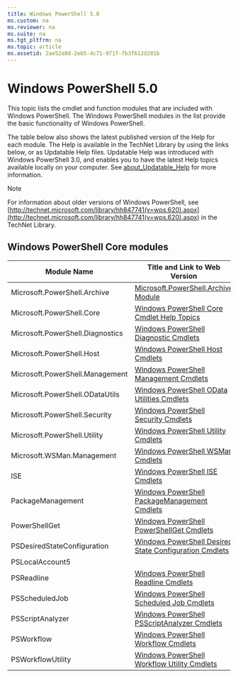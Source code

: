 ```yaml
---
title: Windows PowerShell 5.0
ms.custom: na
ms.reviewer: na
ms.suite: na
ms.tgt_pltfrm: na
ms.topic: article
ms.assetid: 2ae52a0d-2eb5-4c71-971f-fb3f612d281b
---
```

# Windows PowerShell 5.0
This topic lists the cmdlet and function modules that are included with Windows PowerShell. The Windows PowerShell modules in the list provide the basic functionality of Windows PowerShell.

The table below also shows the latest published version of the Help for each module. The Help is available in the TechNet Library by using the links below, or as Updatable Help files. Updatable Help was introduced with Windows PowerShell 3.0, and enables you to have the latest Help topics available locally on your computer. See [about_Updatable_Help](http://technet.microsoft.com/library/hh847735.aspx) for more information.

> [!NOTE]
> For information about older versions of Windows PowerShell, see [http://technet.microsoft.com/library/hh847741(v=wps.620).aspx](http://technet.microsoft.com/library/hh847741(v=wps.620).aspx) in the TechNet Library.

## Windows PowerShell Core modules

|Module Name|Title and Link to Web Version|Latest Version|
|---------------|---------------------------------|------------------|
|Microsoft.PowerShell.Archive|[Microsoft.PowerShell.Archive Module](../Topic/Microsoft.PowerShell.Archive-Module.md)|5.0.1.0|
|Microsoft.PowerShell.Core|[Windows PowerShell Core Cmdlet Help Topics](https://technet.microsoft.com/en-us/library/416b758e-e714-407f-bb6e-4d4e9112be95)|5.0.1.0|
|Microsoft.PowerShell.Diagnostics|[Windows PowerShell Diagnostic Cmdlets](http://technet.microsoft.com/library/792C093D-2DAA-4A9D-96CF-A30A9A9595B4)|5.0.1.0|
|Microsoft.PowerShell.Host|[Windows PowerShell Host Cmdlets](http://technet.microsoft.com/library/E1957183-3E3C-481F-B604-F58550D42C4C)|5.0.1.0|
|Microsoft.PowerShell.Management|[Windows PowerShell Management Cmdlets](http://technet.microsoft.com/library/A7DCE904-3284-4CBD-8AF4-9B660E0F8CF4)|5.0.1.0|
|Microsoft.PowerShell.ODataUtils|[Windows PowerShell OData Utilities Cmdlets](http://technet.microsoft.com/library/dn818911(v=wps.640).aspx)|5.0.1.0|
|Microsoft.PowerShell.Security|[Windows PowerShell Security Cmdlets](http://technet.microsoft.com/library/3D94A738-3A83-4BD3-8937-E518890D576F)|5.0.1.0|
|Microsoft.PowerShell.Utility|[Windows PowerShell Utility Cmdlets](http://technet.microsoft.com/library/E5764DA6-8961-4320-B733-F460F3E6F730)|5.0.1.0|
|Microsoft.WSMan.Management|[Windows PowerShell WSMan Cmdlets](http://technet.microsoft.com/library/F0905869-019D-42B5-94FE-6457A182BA57)|5.0.1.0|
|ISE|[Windows PowerShell ISE Cmdlets](http://technet.microsoft.com/library/7F6F1CD2-2409-47C0-8BED-72FFC88DE104)|5.0.1.0|
|PackageManagement|[Windows PowerShell PackageManagement Cmdlets](http://technet.microsoft.com/library/dn890951.aspx)|5.0.1.0|
|PowerShellGet|[Windows PowerShell PowerShellGet Cmdlets](http://technet.microsoft.com/library/dn835097.aspx)|5.0.1.0|
|PSDesiredStateConfiguration|[Windows PowerShell Desired State Configuration Cmdlets](https://technet.microsoft.com/en-US/library/dn521624.aspx)|5.0.1.0|
|PSLocalAccount5||5.0.1.0|
|PSReadline|[Windows PowerShell Readline Cmdlets](https://technet.microsoft.com/en-US/library/mt560330)|5.0.1.0|
|PSScheduledJob|[Windows PowerShell Scheduled Job Cmdlets](http://technet.microsoft.com/library/DE2215F0-B525-4F65-A059-480B786C6B11)|5.0.1.0|
|PSScriptAnalyzer|[Windows PowerShell PSScriptAnalyzer Cmdlets](http://technet.microsoft.com/library/dn927161.aspx)|5.0.1.0|
|PSWorkflow|[Windows PowerShell Workflow Cmdlets](http://technet.microsoft.com/library/A6B6D03A-6FDF-478A-B08A-0C145AB690BD)|5.0.1.0|
|PSWorkflowUtility|[Windows PowerShell Workflow Utility Cmdlets](http://technet.microsoft.com/library/D33B1B65-7140-431C-9A70-F768D025074A)|5.0.1.0|

